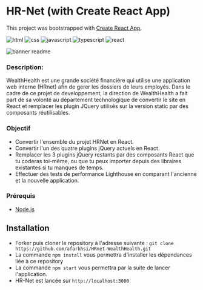 # HR-Net (with Create React App)

This project was bootstrapped with [Create React App](https://github.com/facebook/create-react-app).

![html][html5-badge]
![css][css3-badge]
![javascript][javascript-badge]
![typescript][typescript-badge]
![react][react-badge]

![banner readme](./src/assets/Capture%20d'écran%202024-01-30%20160543.png)

### Description:

WealthHealth est une grande société financière qui utilise une application web interne (HRnet) afin de gerer les dossiers de leurs employés.
Dans le cadre de ce projet de developpement, la direction de WealthHealth a fait part de sa volonté au département technologique de convertir le site en React et remplacer les plugin JQuery utilisés sur la version static par des composants réutilisables.

### Objectif

- Convertir l'ensemble du projet HRNet en React.
- Convertir l'un des quatre plugins jQuery actuels en React.
- Remplacer les 3 plugins jQuery restants par des composants React que tu coderas toi-même, ou que tu peux importer depuis des libraires existantes si tu manques de temps.
- Effectuer des tests de performance Lighthouse en comparant l'ancienne et la nouvelle application.

### Prérequis

- [Node.js](https://nodejs.org/en/)

## Installation

- Forker puis cloner le repository à l'adresse suivante :
  `git clone https://github.com/afarkhsi/HRnet-WealthHealth.git`
- La commande `npm install` vous permettra d'installer les dépendances liée à ce repository
- La commande `npm start` vous permettra par la suite de lancer l'application.
- HR-Net est lancée sur `http://localhost:3000`

<!-- BADGE LINKS -->

[html5-badge]: https://img.shields.io/badge/HTML5-E34F26?style=for-the-badge&logo=html5&logoColor=white
[css3-badge]: https://img.shields.io/badge/CSS3-1572B6?style=for-the-badge&logo=css3&logoColor=white
[javascript-badge]: https://img.shields.io/badge/JavaScript-F7DF1E?style=for-the-badge&logo=javascript&logoColor=black
[typescript-badge]: https://img.shields.io/badge/TypeScript-007ACC?style=for-the-badge&logo=typescript&logoColor=white
[react-badge]: https://img.shields.io/badge/React-20232A?style=for-the-badge&logo=react&logoColor=61DAFB
